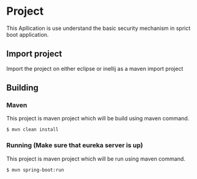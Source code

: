 
# Project
This Apllication is use understand the basic security mechanism in sprict boot application.

## Import project
Import the project on either eclipse or inellij as a maven import project

## Building

### Maven
This project is maven project which will be build using maven command.

```bash
$ mvn clean install
```

### Running (Make sure that eureka server is up)
This project is maven project which will be run using maven command.

```bash
$ mvn spring-boot:run
```
